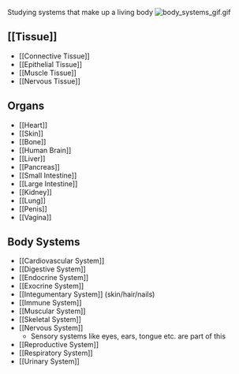 Studying systems that make up a living body
![body_systems_gif.gif](body_systems_gif.gif)

## [[Tissue]]
- [[Connective Tissue]]
- [[Epithelial Tissue]]
- [[Muscle Tissue]]
- [[Nervous Tissue]]

## Organs
- [[Heart]]
- [[Skin]]
- [[Bone]]
- [[Human Brain]]
- [[Liver]]
- [[Pancreas]]
- [[Small Intestine]]
- [[Large Intestine]]
- [[Kidney]]
- [[Lung]]
- [[Penis]]
- [[Vagina]]

## Body Systems
* [[Cardiovascular System]]
* [[Digestive System]]
* [[Endocrine System]]
* [[Exocrine System]]
* [[Integumentary System]] (skin/hair/nails)
* [[Immune System]]
* [[Muscular System]]
* [[Skeletal System]]
* [[Nervous System]]
	* Sensory systems like eyes, ears, tongue etc. are part of this
* [[Reproductive System]]
* [[Respiratory System]]
* [[Urinary System]]
